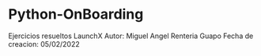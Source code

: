 # Python-OnBoarding
Ejercicios resueltos LaunchX
Autor: Miguel Angel Renteria Guapo
Fecha de creacion: 05/02/2022
